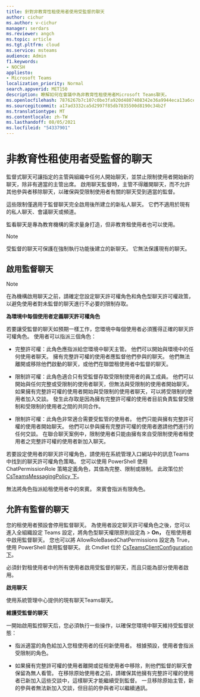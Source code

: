 ```yaml
---
title: 針對非教育性租使用者使用受監督的聊天
author: cichur
ms.author: v-cichur
manager: serdars
ms.reviewer: angch
ms.topic: article
ms.tgt.pltfrm: cloud
ms.service: msteams
audience: Admin
f1.keywords:
- NOCSH
appliesto:
- Microsoft Teams
localization_priority: Normal
search.appverid: MET150
description: 瞭解如何在會議中為非教育性租使用者Microsoft Teams聊天。
ms.openlocfilehash: 7876267b7c107c0be3fa920d4807408342e36a9944eca13a6ced70d5eb7210ae
ms.sourcegitcommit: a17ad3332ca5d2997f85db7835500d8190c34b2f
ms.translationtype: MT
ms.contentlocale: zh-TW
ms.lasthandoff: 08/05/2021
ms.locfileid: "54337901"
---
```

# <a name="supervised-chats-for-non-educational-tenants"></a>非教育性租使用者受監督的聊天

監督式聊天可讓指定的主管與組織中任何人開始聊天，並禁止限制使用者開始新的聊天，除非有適當的主管出席。 啟用聊天監督時，主管不得離開聊天，而不允許其他參與者移除聊天，以確保與受限制使用者有關的聊天受到適當的監督。

這些限制僅適用于監督聊天完全啟用後所建立的新私人聊天。 它們不適用於現有的私人聊天、會議聊天或頻道。

監看聊天是專為教育機構的需求量身打造，但非教育租使用者也可以使用。

> [!NOTE]
> 受監督的聊天可保護在強制執行功能後建立的新聊天。 它無法保護現有的聊天。

## <a name="enable-supervised-chat"></a>啟用監督聊天

> [!NOTE]
> 在為機構啟用聊天之前，請確定您設定聊天許可權角色和角色型聊天許可權政策，以避免使用者對未監督的聊天進行不必要的限制存取。

**為環境中每個使用者定義聊天許可權角色**

若要讓受監督的聊天如預期一樣工作，您環境中每個使用者必須獲得正確的聊天許可權角色。 使用者可以指派三個角色：

- 完整許可權：此角色應指派給您環境中聊天主管。 他們可以開始與環境中的任何使用者聊天。 擁有完整許可權的使用者應監督他們參與的聊天。 他們無法離開或移除他們啟動的聊天，或他們在聯盟租使用者中監督的聊天。

- 限制許可權：此角色適合只有受監督存取受限制使用者的員工成員。 他們可以開始與任何完整或受限制的使用者聊天，但無法與受限制的使用者開始聊天。 如果擁有完整許可權的使用者開始與受限制的使用者聊天，可以將受限制的使用者加入交談。 發生此存取是因為擁有完整許可權的使用者目前負責監督受限制和受限制的使用者之間的共同合作。

- 限制許可權：此角色非常適合需要受監管的使用者。 他們只能與擁有完整許可權的使用者開始聊天。 他們可以參與擁有完整許可權的使用者邀請他們進行的任何交談。 在聯合聊天案例中，限制使用者只能由擁有來自受限制使用者租使用者之完整許可權的使用者新加入聊天。

若要設定使用者的聊天許可權角色，請使用在系統管理入口網站中的訊息Teams中找到的聊天許可權角色策略。 您可以使用 PowerShell 使用 ChatPermissionRole 策略定義角色，其值為完整、限制或限制。 此政策位於 [CsTeamsMessagingPolicy 下](/powershell/module/skype/set-csteamsmessagingpolicy?view=skype-ps)。

無法將角色指派給租使用者中的來賓。 來賓會指派有限角色。

## <a name="allow-supervised-chat"></a>允許有監督的聊天

您的租使用者預設會停用監督聊天。 為使用者設定聊天許可權角色之後，您可以進入全組織設定 Teams 設定，將角色型聊天權限原則設定為  >  **On，** 在租使用者中啟用監督聊天。  您也可以將 AllowRoleBasedChatPermissions 設定為 True，使用 PowerShell 啟用監督聊天。 此 Cmdlet 位於 [CsTeamsClientConfiguration 下](/powershell/module/skype/set-csteamsclientconfiguration?view=skype-ps)。

必須針對租使用者中的所有使用者啟用受監督的聊天，而且只能為部分使用者啟用。

**啟用聊天**

使用系統管理中心提供的現有聊天Teams聊天。

**維護受監督的聊天**

一開始啟用監控聊天后，您必須執行一些操作，以確保您環境中聊天維持受監督狀態：

- 指派適當的角色給加入您租使用者的任何新使用者。 根據預設，使用者會指派受限制的角色。

- 如果擁有完整許可權的使用者離開或從租使用者中移除，則他們監督的聊天會保留為無人看管。 在移除原始使用者之前，請確保其他擁有完整許可權的使用者已新加入這些交談中，這樣聊天才能繼續受到監督。 一旦移除原始主管，新的參與者無法新加入交談，但目前的參與者可以繼續通訊。

